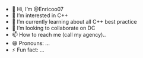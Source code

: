 - 👋 Hi, I’m @Enricoo07
- 👀 I’m interested in C++
- 🌱 I’m currently learning about all C++ best practice
- 💞️ I’m looking to collaborate on DC
- 📫 How to reach me (call my agency)..
- 😄 Pronouns: ...
- ⚡ Fun fact: ...

<!---
Enricoo07/Enricoo07 is a ✨ special ✨ repository because its `README.md` (this file) appears on your GitHub profile.
You can click the Preview link to take a look at your changes.
--->

